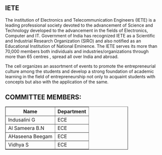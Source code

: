 <h2>IETE </h2>
<p>The institution of Electronics and Telecommunication Engineers (IETE) is a leading professional society devoted to the advancement of Science and Technology developed to the advancement in the fields of Electronics, Computer and IT. Government of India has recognized IETE as a Scientific and Industrial Research Organization (SIRO) and also notified as an Educational Institution of National Eminence. The IETE serves its more than 70,000 members both individuals and industries/organizations through more than 65 centres , spread all over India and abroad.</p>
<p>The cell organizes an assortment of events to promote the entrepreneurial culture among the students and develop a strong foundation of academic learning in the field of entrepreneurship not only to acquaint students with concepts but also with the application of the same. </p>
<h2> COMMITTEE MEMBERS: </h2>
<table border="1" style="width:400px">
<tr><th>Name</th><th>Department</th></tr>
<tr><td>Indusalini G </td><td>ECE</td></tr>
<tr><td>Al Sameera B.N</td><td>ECE</td></tr>
<tr><td>AHaseena Beegam</td><td>ECE</td></tr>
<tr><td>Vidhya S</td><td>ECE</td></tr>
</table>
</div>

